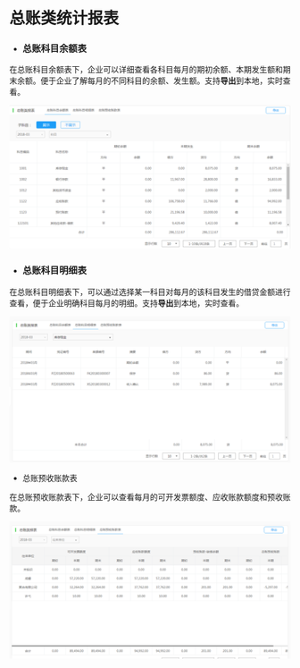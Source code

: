 # 总账类统计报表

* ### 总账科目余额表

在总账科目余额表下，企业可以详细查看各科目每月的期初余额、本期发生额和期末余额。便于企业了解每月的不同科目的余额、发生额。支持**导出**到本地，实时查看。

![](/img/git12.png)

* ### 总账科目明细表

在总账科目明细表下，可以通过选择某一科目对每月的该科目发生的借贷金额进行查看，便于企业明确科目每月的明细。支持**导出**到本地，实时查看。

![](/img/git13.png)

* 总账预收账款表

在总账预收账款表下，企业可以查看每月的可开发票额度、应收账款额度和预收账款。

![](/img/git14.png)

